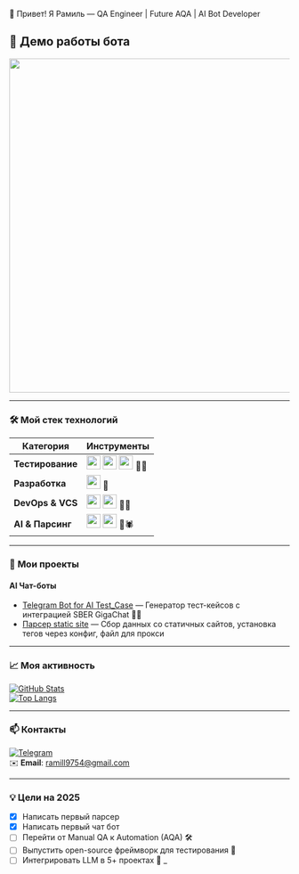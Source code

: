👋 Привет! Я Рамиль — QA Engineer | Future AQA | AI Bot Developer

## 🎥 **Демо работы бота**
<img src="https://i.imgur.com/P8pjN2R.gif" width="600" />

---

### 🛠️ **Мой стек технологий**
| **Категория**       | **Инструменты**                                                                                                                                                                                                                                                                                                                                 |
|----------------------|-------------------------------------------------------------------------------------------------------------------------------------------------------------------------------------------------------------------------------------------------------------------------------------------------------------------------------------------------|
| **Тестирование**     | <img src="https://img.shields.io/badge/-Pytest-0A9EDC?logo=pytest&logoColor=white" height="25"> <img src="https://img.shields.io/badge/-Selenium-43B02A?logo=selenium&logoColor=white" height="25"> <img src="https://img.shields.io/badge/-Jira-0052CC?logo=jira&logoColor=white" height="25"> 🧪🐞 |
| **Разработка**       | <img src="https://img.shields.io/badge/-Python-3776AB?logo=python&logoColor=white" height="25"> 🐍                                                                                                                                           |
| **DevOps & VCS**     | <img src="https://img.shields.io/badge/-GitHub-181717?logo=github&logoColor=white" height="25"> <img src="https://img.shields.io/badge/-GitLab-FC6D26?logo=gitlab&logoColor=white" height="25">  🐙🦊                          |
| **AI & Парсинг**     | <img src="https://img.shields.io/badge/-OpenAI-412991?logo=openai&logoColor=white" height="25"> <img src="https://img.shields.io/badge/-BeautifulSoup-44B12B?logo=python&logoColor=white" height="25"> 🤖🕷️                                                                                                                      |

---

### 🚀 **Мои проекты**
#### **AI Чат-боты** 
- [Telegram Bot for AI Test_Case](https://github.com/RamilQAEng/Chat_bot_test) — Генератор тест-кейсов с интеграцией SBER GigaChat 🧠🤖  
- [Парсер static site](https://github.com/RamilQAEng/parsing) — Сбор данных со статичных сайтов, установка тегов через конфиг, файл для прокси  

---

### 📈 **Моя активность**
[![GitHub Stats](https://github-readme-stats.vercel.app/api?username=RamilQAEng&show_icons=true&theme=radical)](https://github.com/RamilQAEng)  
[![Top Langs](https://github-readme-stats.vercel.app/api/top-langs/?username=RamilQAEng&layout=compact&theme=radical)](https://github.com/RamilQAEng)

---

### 📫 **Контакты**
[![Telegram](![image](https://github.com/user-attachments/assets/97899ccf-2f64-483a-b916-99f7b8889b49)
)](https://t.me/@Rambajo)  
✉️ **Email**: [ramill9754@gmail.com](mailto:ramill9754@gmail.com)

---

### 💡 **Цели на 2025**
- [x] Написать первый парсер
- [x] Написать первый чат бот
- [ ] Перейти от Manual QA к Automation (AQA) 🛠️  
- [ ] Выпустить open-source фреймворк для тестирования 🚀  
- [ ] Интегрировать LLM в 5+ проектах 🧠  _
